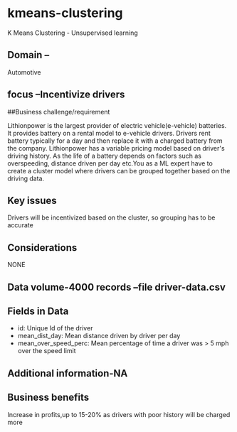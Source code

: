 # kmeans-clustering
K Means Clustering - Unsupervised learning

## Domain –
Automotive

## focus –Incentivize drivers

##Business challenge/requirement

Lithionpower is the largest provider of electric vehicle(e-vehicle) batteries.  It provides battery on a rental model to e-vehicle drivers. Drivers rent battery typically for a day and then replace it with a charged battery from the company. Lithionpower has a variable pricing model based on driver's driving history. As the life of a battery depends on factors such as overspeeding, distance driven per day etc.You as a ML expert have  to create a cluster model where drivers can be grouped together based on the driving data.

## Key issues
Drivers will be incentivized based on the cluster, so grouping has to be accurate 

## Considerations
NONE

## Data volume-4000 records –file driver-data.csv

## Fields in Data
* id: Unique Id of the driver 
* mean_dist_day: Mean distance driven by driver per day
* mean_over_speed_perc: Mean percentage of time a driver was > 5 mph over the speed limit

## Additional information-NA

## Business benefits
Increase in profits,up to 15-20% as drivers with poor history will be charged more

